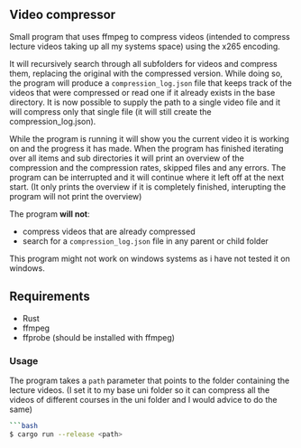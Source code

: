 ## Video compressor

Small program that uses ffmpeg to compress videos (intended to compress lecture videos taking up all my systems space) using the x265 encoding.

It will recursively search through all subfolders for videos and compress them, replacing the original with the compressed version. While doing so, the program will produce a `compression_log.json` file that keeps track of the videos that were compressed or read one if it already exists in the base directory.
It is now possible to supply the path to a single video file and it will compress only that single file (it will still create the compression_log.json).

While the program is running it will show you the current video it is working on and the progress it has made. When the program has finished iterating over all items and sub directories it will print an overview of the compression and the compression rates, skipped files and any errors. The program can be interrupted and it will continue where it left off at the next start. (It only prints the overview if it is completely finished, interupting the program will not print the overview)

The program __will not__:
- compress videos that are already compressed
- search for a `compression_log.json` file in any parent or child folder

This program might not work on windows systems as i have not tested it on windows.

## Requirements
- Rust
- ffmpeg
- ffprobe (should be installed with ffmpeg)

### Usage
The program takes a `path` parameter that points to the folder containing the lecture videos. (I set it to my base uni folder so it can compress all the videos of different courses in the uni folder and I would advice to do the same)

```bash
```bash
$ cargo run --release <path>
```
